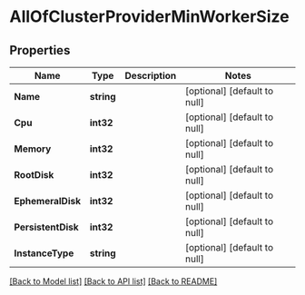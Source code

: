 # AllOfClusterProviderMinWorkerSize

## Properties
Name | Type | Description | Notes
------------ | ------------- | ------------- | -------------
**Name** | **string** |  | [optional] [default to null]
**Cpu** | **int32** |  | [optional] [default to null]
**Memory** | **int32** |  | [optional] [default to null]
**RootDisk** | **int32** |  | [optional] [default to null]
**EphemeralDisk** | **int32** |  | [optional] [default to null]
**PersistentDisk** | **int32** |  | [optional] [default to null]
**InstanceType** | **string** |  | [optional] [default to null]

[[Back to Model list]](../README.md#documentation-for-models) [[Back to API list]](../README.md#documentation-for-api-endpoints) [[Back to README]](../README.md)

